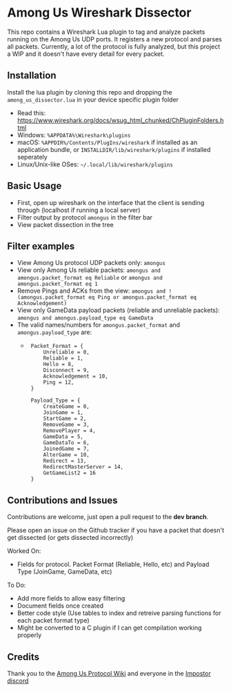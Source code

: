 # Among Us Wireshark Dissector
This repo contains a Wireshark Lua plugin to tag and analyze packets running on the Among Us UDP ports. 
It registers a new protocol and parses all packets. Currently, a lot of the protocol is fully analyzed, 
but this project a WIP and it doesn't have every detail for every packet.

## Installation
Install the lua plugin by cloning this repo and dropping the `among_us_dissector.lua` in your device specific plugin folder
- Read this: https://www.wireshark.org/docs/wsug_html_chunked/ChPluginFolders.html
- Windows: `%APPDATA%\Wireshark\plugins`
- macOS: `%APPDIR%/Contents/PlugIns/wireshark` if installed as an application bundle, or `INSTALLDIR/lib/wireshark/plugins` if installed seperately
- Linux/Unix-like OSes: `~/.local/lib/wireshark/plugins`

## Basic Usage
- First, open up wireshark on the interface that the client is sending through (localhost if running a local server)
- Filter output by protocol `amongus` in the filter bar
- View packet dissection in the tree

## Filter examples
- View Among Us protocol UDP packets only: `amongus`
- View only Among Us reliable packets: `amongus and amongus.packet_format eq Reliable` or `amongus and amongus.packet_format eq 1`
- Remove Pings and ACKs from the view: `amongus and !(amongus.packet_format eq Ping or amongus.packet_format eq Acknowledgement)`
- View only GameData payload packets (reliable and unreliable packets): `amongus and amongus.payload_type eq GameData`
- The valid names/numbers for `amongus.packet_format` and `amongus.payload_type` are:
     - ```
        Packet_Format = {
            Unreliable = 0,
            Reliable = 1,
            Hello = 8,
            Disconnect = 9,
            Acknowledgement = 10,
            Ping = 12,
        }
        
        Payload_Type = {
            CreateGame = 0,
            JoinGame = 1,
            StartGame = 2,
            RemoveGame = 3,
            RemovePlayer = 4,
            GameData = 5,
            GameDataTo = 6,
            JoinedGame = 7,
            AlterGame = 10,
            Redirect = 13,
            RedirectMasterServer = 14,
            GetGameList2 = 16
        }
        ```

## Contributions and Issues
Contributions are welcome, just open a pull request to the **dev branch**. 

Please open an issue on the Github tracker if you have a packet that doesn't get dissected (or gets dissected incorrectly)

Worked On:
- Fields for protocol. Packet Format (Reliable, Hello, etc) and Payload Type (JoinGame, GameData, etc)

To Do: 
- Add more fields to allow easy filtering
- Document fields once created
- Better code style (Use tables to index and retreive parsing functions for each packet format type)
- Might be converted to a C plugin if I can get compilation working properly 

## Credits
Thank you to the [Among Us Protocol Wiki](https://wiki.weewoo.net/) and everyone in the [Impostor discord](https://discord.gg/Mk3w6Tb)
